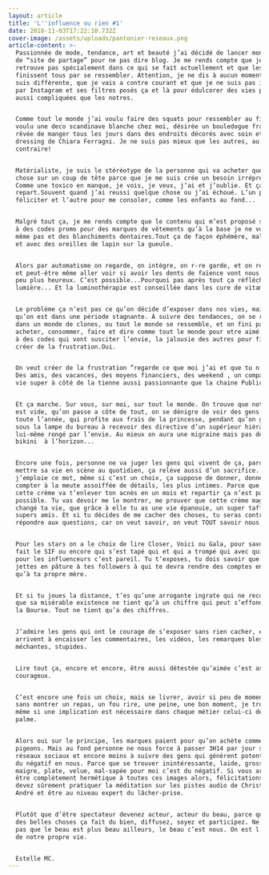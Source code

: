 ```yaml
---
layout: article
title: 'L''influence ou rien #1'
date: 2018-11-03T17:22:10.732Z
cover-image: /assets/uploads/pantonier-reseaux.png
article-content: >-
  Passionnée de mode, tendance, art et beauté j’ai décidé de lancer mon projet
  de “site de partage” pour ne pas dire blog. Je me rends compte que je ne me
  retrouve pas spécialement dans ce qui se fait actuellement et que les contenus
  finissent tous par se ressembler. Attention, je ne dis à aucun moment que je
  suis différente, que je vais a contre courant et que je ne suis pas influencée
  par Instagram et ses filtres posés ça et là pour édulcorer des vies pourtant,
  aussi compliquées que les notres.


  Comme tout le monde j’ai voulu faire des squats pour ressembler au fit girls,
  voulu une deco scandinave blanche chez moi, désirée un bouledogue français ,
  rêvée de manger tous les jours dans des endroits décorés avec soin et avoir le
  dressing de Chiara Ferragni. Je ne suis pas mieux que les autres, au
  contraire!


  Matérialiste, je suis le stéréotype de la personne qui va acheter quelque
  chose sur un coup de tête parce que je me suis crée un besoin irrépressible.
  Comme une toxico en manque, je vois, je veux, j’ai et j’oublie. Et ça
  repart.Souvent quand j’ai reussi quelque chose ou j’ai échoué. L’un pour me
  féliciter et l’autre pour me consoler, comme les enfants au fond...


  Malgré tout ça, je me rends compte que le contenu qui m’est proposé se limite
  à des codes promo pour des marques de vêtements qu’à la base je ne voulais
  même pas et des blanchiments dentaires.Tout ça de façon éphémère, mal cadrée
  et avec des oreilles de lapin sur la gueule.


  Alors par automatisme on regarde, on intègre, on r-re garde, et on ré-intègre
  et peut-être même aller voir si avoir les dents de faïence vont nous rendre un
  peu plus heureux. C’est possible...Pourquoi pas après tout ça réfléchit la
  lumière... Et la luminothérapie est conseillée dans les cure de vitamine D.


  Le problème ça n’est pas ce qu’on décide d’exposer dans nos vies, mais surtout
  qu’on est dans une période stagnante. À suivre des tendances, on se retrouve
  dans un monde de clones, ou tout le monde se ressemble, et on fini par
  acheter, consommer, faire et dire comme tout le monde pour etre aimé. Répondre
  à des codes qui vont susciter l’envie, la jalousie des autres pour finalement
  créer de la frustration.Oui.


  On veut créer de la frustration “regarde ce que moi j’ai et que tu n’as pas”.
  Des amis, des vacances, des moyens financiers, des weekend , un compagnon, une
  vie super à côté de la tienne aussi passionnante que la chaine Public Sénat.


  Et ça marche. Sur vous, sur moi, sur tout le monde. On trouve que notre vie
  est vide, qu’on passe a côte de tout, on se dénigre de voir des gens bronzés
  toute l’année, qui profite aux frais de la princesse, pendant qu’on grille
  sous la lampe du bureau à recevoir des directive d’un supérieur hiérarchique
  lui-même rongé par l’envie. Au mieux on aura une migraine mais pas de trace de
  bikini  à l’horizon...


  Encore une fois, personne ne va juger les gens qui vivent de ça, parce que
  mettre sa vie en scène au quotidien, ça relève aussi d’un sacrifice. Oui
  j’emploie ce mot, même si c’est un choix, ça suppose de donner, donner sans
  compter à la meute assoiffée de détails, les plus intimes. Parce que dire que
  cette crème va t’enlever ton acnès en un mois et repartir ça n’est pas
  possible. Tu vas devoir me le montrer, me prouver que cette crème magique a
  changé ta vie, que grâce à elle tu as une vie épanouie, un super taff  et des
  supers amis. Et si tu décides de me cacher des choses, tu seras contrainte de
  répondre aux questions, car on veut savoir, on veut TOUT savoir nous.


  Pour les stars on a le choix de lire Closer, Voici ou Gala, pour savoir qui se
  fait le SIF ou encore qui s’est tapé qui et qui a trompé qui avec qui. Et bien
  pour les influenceurs c’est pareil. Tu t’exposes, tu dois savoir que tu te
  jettes en pâture à tes followers à qui te devra rendre des comptes encore plus
  qu’à ta propre mère. 


  Et si tu joues la distance, t’es qu’une arrogante ingrate qui ne reconnaît pas
  que sa misérable existence ne tient qu’à un chiffre qui peut s’effondrer comme
  la Bourse. Tout ne tient qu’a des chiffres. 


  J’admire les gens qui ont le courage de s’exposer sans rien cacher, et qui
  arrivent à encaisser les commentaires, les vidéos, les remarques blessantes,
  méchantes, stupides.


  Lire tout ça, encore et encore, être aussi détestée qu’aimée c’est assez
  courageux. 


  C’est encore une fois un choix, mais se livrer, avoir si peu de moment à soi,
  sans montrer un repas, un fou rire, une peine, une bon moment, je trouve que
  même si une implication est nécessaire dans chaque métier celui-ci décroche la
  palme. 


  Alors oui sur le principe, les marques paient pour qu’on achète comme des
  pigeons. Mais au fond personne ne nous force à passer 3H14 par jour sur nos
  réseaux sociaux et encore moins à suivre des gens qui génèrent potentiellement
  du négatif en nous. Parce que se trouver inintéressante, laide, grosse,
  maigre, plate, velue, mal-sapée pour moi c’est du négatif. Si vous arrivez à
  être complètement hermétique à toutes ces images alors, félicitations. Vous
  devez sûrement pratiquer la méditation sur les pistes audio de Christophe
  André et être au niveau expert du lâcher-prise.


  Plutôt que d’être spectateur devenez acteur, acteur du beau, parce que voir
  des belles choses ça fait du bien, diffusez, soyez et participez. Ne pensez
  pas que le beau est plus beau ailleurs, le beau c’est nous. On est l’influence
  de notre propre vie.


  Estelle MC.
---
```


